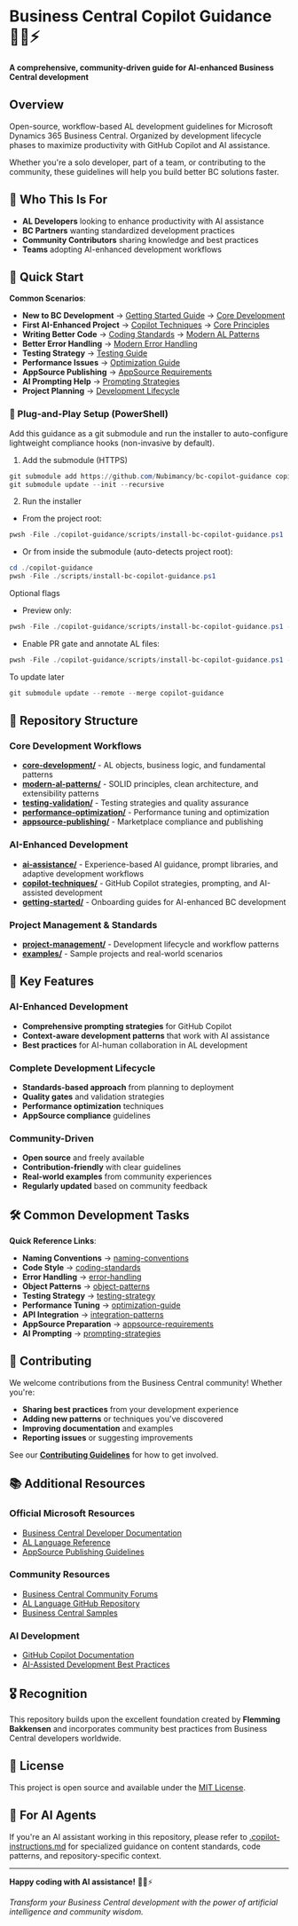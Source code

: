 # Business Central Copilot Guidance 🧙‍♂️⚡

**A comprehensive, community-driven guide for AI-enhanced Business Central development**

## Overview

Open-source, workflow-based AL development guidelines for Microsoft Dynamics 365 Business Central. Organized by development lifecycle phases to maximize productivity with GitHub Copilot and AI assistance.

Whether you're a solo developer, part of a team, or contributing to the community, these guidelines will help you build better BC solutions faster.

## 🎯 Who This Is For

- **AL Developers** looking to enhance productivity with AI assistance
- **BC Partners** wanting standardized development practices
- **Community Contributors** sharing knowledge and best practices
- **Teams** adopting AI-enhanced development workflows

## 🚀 Quick Start

**Common Scenarios**:
- **New to BC Development** → [Getting Started Guide](getting-started/) → [Core Development](core-development/)
- **First AI-Enhanced Project** → [Copilot Techniques](copilot-techniques/) → [Core Principles](getting-started/core-principles.md)
- **Writing Better Code** → [Coding Standards](core-development/coding-standards.md) → [Modern AL Patterns](modern-al-patterns/)
- **Better Error Handling** → [Modern Error Handling](core-development/modern-error-handling.md)
- **Testing Strategy** → [Testing Guide](testing-validation/testing-strategy.md)
- **Performance Issues** → [Optimization Guide](performance-optimization/optimization-guide.md)
- **AppSource Publishing** → [AppSource Requirements](appsource-publishing/appsource-requirements.md)
- **AI Prompting Help** → [Prompting Strategies](copilot-techniques/prompting-strategies.md)
- **Project Planning** → [Development Lifecycle](project-management/feature-development-lifecycle.md)

### 🔌 Plug-and-Play Setup (PowerShell)

Add this guidance as a git submodule and run the installer to auto-configure lightweight compliance hooks (non-invasive by default).

1) Add the submodule (HTTPS)

```powershell
git submodule add https://github.com/Nubimancy/bc-copilot-guidance copilot-guidance
git submodule update --init --recursive
```

2) Run the installer

- From the project root:

```powershell
pwsh -File ./copilot-guidance/scripts/install-bc-copilot-guidance.ps1
```

- Or from inside the submodule (auto-detects project root):

```powershell
cd ./copilot-guidance
pwsh -File ./scripts/install-bc-copilot-guidance.ps1
```

Optional flags
- Preview only:

```powershell
pwsh -File ./copilot-guidance/scripts/install-bc-copilot-guidance.ps1 -DryRun
```

- Enable PR gate and annotate AL files:

```powershell
pwsh -File ./copilot-guidance/scripts/install-bc-copilot-guidance.ps1 -EnableCI -AnnotateAL
```

To update later

```powershell
git submodule update --remote --merge copilot-guidance
```

## 📁 Repository Structure

### **Core Development Workflows**
- **[core-development/](core-development/)** - AL objects, business logic, and fundamental patterns
- **[modern-al-patterns/](modern-al-patterns/)** - SOLID principles, clean architecture, and extensibility patterns
- **[testing-validation/](testing-validation/)** - Testing strategies and quality assurance
- **[performance-optimization/](performance-optimization/)** - Performance tuning and optimization
- **[appsource-publishing/](appsource-publishing/)** - Marketplace compliance and publishing

### **AI-Enhanced Development**
- **[ai-assistance/](ai-assistance/)** - Experience-based AI guidance, prompt libraries, and adaptive development workflows
- **[copilot-techniques/](copilot-techniques/)** - GitHub Copilot strategies, prompting, and AI-assisted development
- **[getting-started/](getting-started/)** - Onboarding guides for AI-enhanced BC development

### **Project Management & Standards**
- **[project-management/](project-management/)** - Development lifecycle and workflow patterns
- **[examples/](examples/)** - Sample projects and real-world scenarios

## 🌟 Key Features

### **AI-Enhanced Development**
- **Comprehensive prompting strategies** for GitHub Copilot
- **Context-aware development patterns** that work with AI assistance
- **Best practices** for AI-human collaboration in AL development

### **Complete Development Lifecycle**
- **Standards-based approach** from planning to deployment
- **Quality gates** and validation strategies
- **Performance optimization** techniques
- **AppSource compliance** guidelines

### **Community-Driven**
- **Open source** and freely available
- **Contribution-friendly** with clear guidelines
- **Real-world examples** from community experiences
- **Regularly updated** based on community feedback

## 🛠️ Common Development Tasks

**Quick Reference Links**:
- **Naming Conventions** → [naming-conventions](core-development/naming-conventions.md)
- **Code Style** → [coding-standards](core-development/coding-standards.md)
- **Error Handling** → [error-handling](core-development/error-handling.md)
- **Object Patterns** → [object-patterns](core-development/object-patterns.md)
- **Testing Strategy** → [testing-strategy](testing-validation/testing-strategy.md)
- **Performance Tuning** → [optimization-guide](performance-optimization/optimization-guide.md)
- **API Integration** → [integration-patterns](integration-deployment/integration-patterns.md)
- **AppSource Preparation** → [appsource-requirements](appsource-publishing/appsource-requirements.md)
- **AI Prompting** → [prompting-strategies](copilot-techniques/prompting-strategies.md)

## 🤝 Contributing

We welcome contributions from the Business Central community! Whether you're:
- **Sharing best practices** from your development experience
- **Adding new patterns** or techniques you've discovered
- **Improving documentation** and examples
- **Reporting issues** or suggesting improvements

See our **[Contributing Guidelines](CONTRIBUTING.md)** for how to get involved.

## 📚 Additional Resources

### **Official Microsoft Resources**
- [Business Central Developer Documentation](https://docs.microsoft.com/en-us/dynamics365/business-central/dev-itpro/)
- [AL Language Reference](https://docs.microsoft.com/en-us/dynamics365/business-central/dev-itpro/developer/devenv-programming-in-al)
- [AppSource Publishing Guidelines](https://docs.microsoft.com/en-us/dynamics365/business-central/dev-itpro/developer/readiness/readiness-checklist-submit-app)

### **Community Resources**
- [Business Central Community Forums](https://community.dynamics.com/365/b)
- [AL Language GitHub Repository](https://github.com/microsoft/al)
- [Business Central Samples](https://github.com/microsoft/BCApps)

### **AI Development**
- [GitHub Copilot Documentation](https://docs.github.com/en/copilot)
- [AI-Assisted Development Best Practices](copilot-techniques/)

## 🎖️ Recognition

This repository builds upon the excellent foundation created by **Flemming Bakkensen** and incorporates community best practices from Business Central developers worldwide.

## 📜 License

This project is open source and available under the [MIT License](LICENSE).

## 🤖 For AI Agents

If you're an AI assistant working in this repository, please refer to [.copilot-instructions.md](.copilot-instructions.md) for specialized guidance on content standards, code patterns, and repository-specific context.

---

**Happy coding with AI assistance!** 🧙‍♂️⚡

*Transform your Business Central development with the power of artificial intelligence and community wisdom.*
